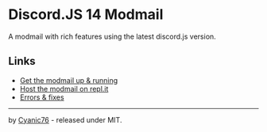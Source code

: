 # Discord.JS 14 Modmail

A modmail with rich features using the latest discord.js version.

## Links

- [Get the modmail up & running](https://cyanic76.gitbook.io/modmail.js/installation/install)
- [Host the modmail on repl.it](https://cyanic76.gitbook.io/modmail.js/hosts/repl.it)
- [Errors & fixes](https://cyanic76.gitbook.io/modmail.js/more/errors-and-fixes)

---

by [Cyanic76](https://codeberg.org/Cyanic76) - released under MIT.

